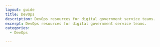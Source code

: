 ```yaml
---
layout: guide
title: DevOps
description: DevOps resources for digital government service teams.
excerpt: DevOps resources for digital government service teams.
categories:
  - DevOps

---
```


